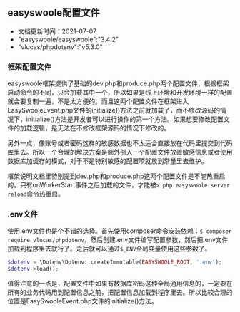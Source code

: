 ## easyswoole配置文件

- 文档更新时间：2021-07-07
- "easyswoole/easyswoole":"3.4.2"
- "vlucas/phpdotenv":"v5.3.0"

### 框架配置文件

easyswoole框架提供了基础的dev.php和produce.php两个配置文件，根据框架启动命令的不同，只会加载其中一个，所以如果是线上环境和开发环境一样的配置就会要复制一遍，不是太方便的。而且这两个配置文件在框架进入EasySwooleEvent.php文件的initialize()方法之前就加载了，而不修改源码的情况下，initialize()方法是开发者可以进行操作的第一个方法。如果想要修改配置文件的加载逻辑，是无法在不修改框架源码的情况下修改的。

另外一点，像账号或者密码这样的敏感数据也不太适合直接放在代码里提交到代码库里去。所以一个合理的解决方案是额外引入一个配置文件放置敏感信息或者使用数据库加缓存的模式，对于不是特别敏感的配置项就放到常量里去维护。

框架说明文档里特别提到dev.php和produce.php这两个配置文件是不能热重启的。只有onWorkerStart事件之后加载的文件，才能被`> php easyswoole server reload`命令热重启。

### .env文件

使用.env文件也是个不错的选择。首先使用composer命令安装依赖：`$ composer require vlucas/phpdotenv`，然后创建.env文件编写配置参数，然后把.env文件加载到程序里去就行了。之后就可以通过`$_ENV`全局变量使用这些参数了。

```php
$dotenv = \Dotenv\Dotenv::createImmutable(EASYSWOOLE_ROOT, '.env');
$dotenv->load();
```

值得注意的一点是，配置文件中如果有数据库密码这种全局通用信息的，一定要在所有的业务代码用到配置信息之前，把配置信息加载到程序里去。所以比较合理的位置是EasySwooleEvent.php文件的initialize()方法。
